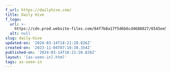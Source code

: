 ```yaml
---
f_url: https://dailyhive.com/
title: Daily Hive
f_logo:
  url: >-
    https://cdn.prod.website-files.com/64f7b8a17f5d6b6cd4688027/6545ee5f70ce3c8d1196f8d9_daily-hive.svg
  alt: null
slug: daily-hive
updated-on: '2024-03-14T18:21:20.826Z'
created-on: '2023-11-04T07:10:38.354Z'
published-on: '2024-03-14T18:21:20.826Z'
layout: '[as-seen-in].html'
tags: as-seen-in
---
```



